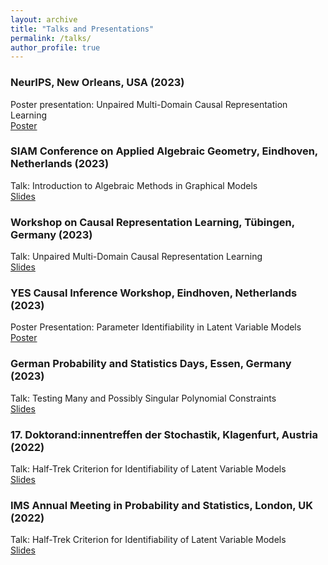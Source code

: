 ```yaml
---
layout: archive
title: "Talks and Presentations"
permalink: /talks/
author_profile: true
---
```


### NeurIPS, New Orleans, USA (2023)
Poster presentation: Unpaired Multi-Domain Causal Representation Learning \
[Poster](https://KaiMüller.github.io/files/multi_domain_crl.pdf)

### SIAM Conference on Applied Algebraic Geometry, Eindhoven, Netherlands (2023)
Talk: Introduction to Algebraic Methods in Graphical Models \
[Slides](https://KaiMüller.github.io/files/presentation_SIAM_AG23.pdf)

### Workshop on Causal Representation Learning, Tübingen, Germany (2023)
Talk: Unpaired Multi-Domain Causal Representation Learning \
[Slides](https://KaiMüller.github.io/files/presentation_Tuebingen.pdf)

### YES Causal Inference Workshop, Eindhoven, Netherlands (2023)
Poster Presentation: Parameter Identifiability in Latent Variable Models \
[Poster](https://KaiMüller.github.io/files/poster_eindhoven_2023.pdf)

### German Probability and Statistics Days, Essen, Germany (2023)
Talk: Testing Many and Possibly Singular Polynomial Constraints \
[Slides](https://KaiMüller.github.io/files/GPSD23_Kai.pdf)

### 17. Doktorand:innentreffen der Stochastik, Klagenfurt, Austria (2022)
Talk: Half-Trek Criterion for Identifiability of Latent Variable Models \
[Slides](https://KaiMüller.github.io/files/LF_HTC_presentation_Klagenfurt.pdf)

### IMS Annual Meeting in Probability and Statistics, London, UK (2022)
Talk: Half-Trek Criterion for Identifiability of Latent Variable Models \
[Slides](https://KaiMüller.github.io/files/LF_HTC_presentation_IMS.pdf)
